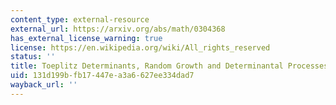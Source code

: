 ```yaml
---
content_type: external-resource
external_url: https://arxiv.org/abs/math/0304368
has_external_license_warning: true
license: https://en.wikipedia.org/wiki/All_rights_reserved
status: ''
title: Toeplitz Determinants, Random Growth and Determinantal Processes
uid: 131d199b-fb17-447e-a3a6-627ee334dad7
wayback_url: ''
---
```

